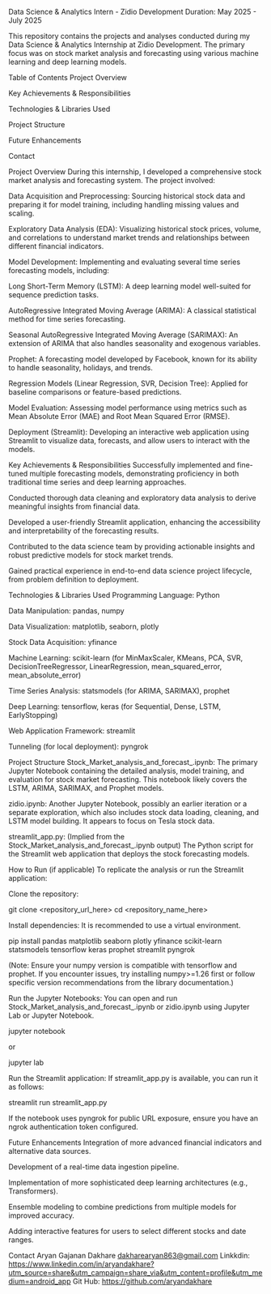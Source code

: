 Data Science & Analytics Intern - Zidio Development
Duration: May 2025 - July 2025

This repository contains the projects and analyses conducted during my Data Science & Analytics Internship at Zidio Development. The primary focus was on stock market analysis and forecasting using various machine learning and deep learning models.

Table of Contents
Project Overview

Key Achievements & Responsibilities

Technologies & Libraries Used

Project Structure

Future Enhancements

Contact

Project Overview
During this internship, I developed a comprehensive stock market analysis and forecasting system. The project involved:

Data Acquisition and Preprocessing: Sourcing historical stock data and preparing it for model training, including handling missing values and scaling.

Exploratory Data Analysis (EDA): Visualizing historical stock prices, volume, and correlations to understand market trends and relationships between different financial indicators.

Model Development: Implementing and evaluating several time series forecasting models, including:

Long Short-Term Memory (LSTM): A deep learning model well-suited for sequence prediction tasks.

AutoRegressive Integrated Moving Average (ARIMA): A classical statistical method for time series forecasting.

Seasonal AutoRegressive Integrated Moving Average (SARIMAX): An extension of ARIMA that also handles seasonality and exogenous variables.

Prophet: A forecasting model developed by Facebook, known for its ability to handle seasonality, holidays, and trends.

Regression Models (Linear Regression, SVR, Decision Tree): Applied for baseline comparisons or feature-based predictions.

Model Evaluation: Assessing model performance using metrics such as Mean Absolute Error (MAE) and Root Mean Squared Error (RMSE).

Deployment (Streamlit): Developing an interactive web application using Streamlit to visualize data, forecasts, and allow users to interact with the models.

Key Achievements & Responsibilities
Successfully implemented and fine-tuned multiple forecasting models, demonstrating proficiency in both traditional time series and deep learning approaches.

Conducted thorough data cleaning and exploratory data analysis to derive meaningful insights from financial data.

Developed a user-friendly Streamlit application, enhancing the accessibility and interpretability of the forecasting results.

Contributed to the data science team by providing actionable insights and robust predictive models for stock market trends.

Gained practical experience in end-to-end data science project lifecycle, from problem definition to deployment.

Technologies & Libraries Used
Programming Language: Python

Data Manipulation: pandas, numpy

Data Visualization: matplotlib, seaborn, plotly

Stock Data Acquisition: yfinance

Machine Learning: scikit-learn (for MinMaxScaler, KMeans, PCA, SVR, DecisionTreeRegressor, LinearRegression, mean_squared_error, mean_absolute_error)

Time Series Analysis: statsmodels (for ARIMA, SARIMAX), prophet

Deep Learning: tensorflow, keras (for Sequential, Dense, LSTM, EarlyStopping)

Web Application Framework: streamlit

Tunneling (for local deployment): pyngrok

Project Structure
Stock_Market_analysis_and_forecast_.ipynb: The primary Jupyter Notebook containing the detailed analysis, model training, and evaluation for stock market forecasting. This notebook likely covers the LSTM, ARIMA, SARIMAX, and Prophet models.

zidio.ipynb: Another Jupyter Notebook, possibly an earlier iteration or a separate exploration, which also includes stock data loading, cleaning, and LSTM model building. It appears to focus on Tesla stock data.

streamlit_app.py: (Implied from the Stock_Market_analysis_and_forecast_.ipynb output) The Python script for the Streamlit web application that deploys the stock forecasting models.

How to Run (if applicable)
To replicate the analysis or run the Streamlit application:

Clone the repository:

git clone <repository_url_here>
cd <repository_name_here>

Install dependencies:
It is recommended to use a virtual environment.

pip install pandas matplotlib seaborn plotly yfinance scikit-learn statsmodels tensorflow keras prophet streamlit pyngrok

(Note: Ensure your numpy version is compatible with tensorflow and prophet. If you encounter issues, try installing numpy>=1.26 first or follow specific version recommendations from the library documentation.)

Run the Jupyter Notebooks:
You can open and run Stock_Market_analysis_and_forecast_.ipynb or zidio.ipynb using Jupyter Lab or Jupyter Notebook.

jupyter notebook

or

jupyter lab

Run the Streamlit application:
If streamlit_app.py is available, you can run it as follows:

streamlit run streamlit_app.py

If the notebook uses pyngrok for public URL exposure, ensure you have an ngrok authentication token configured.

Future Enhancements
Integration of more advanced financial indicators and alternative data sources.

Development of a real-time data ingestion pipeline.

Implementation of more sophisticated deep learning architectures (e.g., Transformers).

Ensemble modeling to combine predictions from multiple models for improved accuracy.

Adding interactive features for users to select different stocks and date ranges.

Contact
Aryan Gajanan Dakhare
dakharearyan863@gmail.com
Linkkdin: https://www.linkedin.com/in/aryandakhare?utm_source=share&utm_campaign=share_via&utm_content=profile&utm_medium=android_app
Git Hub: https://github.com/aryandakhare
